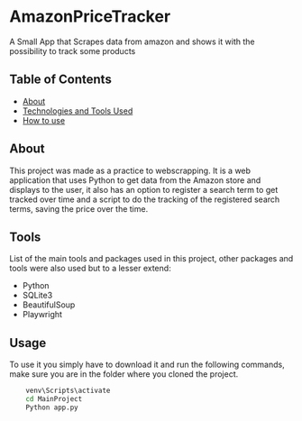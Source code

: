 # AmazonPriceTracker

A Small App that Scrapes data from amazon and shows it with the possibility to track some products

## Table of Contents
- [About](#about)
- [Technologies and Tools Used](#tools)
- [How to use](#usage)

## About

This project was made as a practice to webscrapping. It is a web application that uses Python to get data from the Amazon store and displays to the user, it also has an option to register a search term to get tracked over time and a script to do the tracking of the registered search terms, saving the price over the time.

## Tools

List of the main tools and packages used in this project, other packages and tools were also used but to a lesser extend:

- Python
- SQLite3
- BeautifulSoup
- Playwright

## Usage

To use it you simply have to download it and run the following commands, make sure you are in the folder where you cloned the project.

```cmd
    venv\Scripts\activate
    cd MainProject
    Python app.py
```
